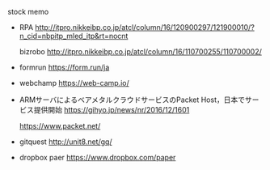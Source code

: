 stock memo

- RPA
http://itpro.nikkeibp.co.jp/atcl/column/16/120900297/121900010/?n_cid=nbpitp_mled_itp&rt=nocnt

  bizrobo
  http://itpro.nikkeibp.co.jp/atcl/column/16/110700255/110700002/


- formrun 
https://form.run/ja

- webchamp
https://web-camp.io/

- ARMサーバによるベアメタルクラウドサービスのPacket Host，日本でサービス提供開始
https://gihyo.jp/news/nr/2016/12/1601

  https://www.packet.net/

- gitquest
http://unit8.net/gq/

- dropbox paer
https://www.dropbox.com/paper







